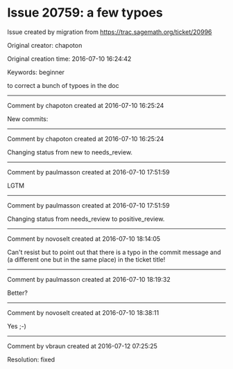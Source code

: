 # Issue 20759: a few typoes

Issue created by migration from https://trac.sagemath.org/ticket/20996

Original creator: chapoton

Original creation time: 2016-07-10 16:24:42

Keywords: beginner

to correct a bunch of typoes in the doc


---

Comment by chapoton created at 2016-07-10 16:25:24

New commits:


---

Comment by chapoton created at 2016-07-10 16:25:24

Changing status from new to needs_review.


---

Comment by paulmasson created at 2016-07-10 17:51:59

LGTM


---

Comment by paulmasson created at 2016-07-10 17:51:59

Changing status from needs_review to positive_review.


---

Comment by novoselt created at 2016-07-10 18:14:05

Can't resist but to point out that there is a typo in the commit message and (a different one but in the same place) in the ticket title!


---

Comment by paulmasson created at 2016-07-10 18:19:32

Better?


---

Comment by novoselt created at 2016-07-10 18:38:11

Yes ;-)


---

Comment by vbraun created at 2016-07-12 07:25:25

Resolution: fixed
